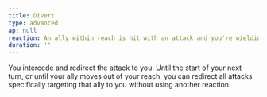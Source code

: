 ```yaml
---
title: Divert
type: advanced
ap: null
reaction: An ally within reach is hit with an attack and you're wielding a shield.
duration: ''
---
```

You intercede and redirect the attack to you. Until the start of your next turn, or until your ally moves out of your reach, you can redirect all attacks specifically targeting that ally to you without using another reaction.
